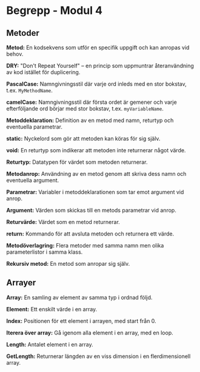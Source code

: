 # Begrepp - Modul 4

## Metoder
**Metod:** En kodsekvens som utför en specifik uppgift och kan anropas vid behov.

**DRY:** "Don't Repeat Yourself" – en princip som uppmuntrar återanvändning av kod istället för duplicering.

**PascalCase:** Namngivningsstil där varje ord inleds med en stor bokstav, t.ex. `MyMethodName`.

**camelCase:** Namngivningsstil där första ordet är gemener och varje efterföljande ord börjar med stor bokstav, t.ex. `myVariableName`.

**Metoddeklaration:** Definition av en metod med namn, returtyp och eventuella parametrar.

**static:** Nyckelord som gör att metoden kan köras för sig själv.

**void:** En returtyp som indikerar att metoden inte returnerar något värde.

**Returtyp:** Datatypen för värdet som metoden returnerar.

**Metodanrop:** Användning av en metod genom att skriva dess namn och eventuella argument.

**Parametrar:** Variabler i metoddeklarationen som tar emot argument vid anrop.

**Argument:** Värden som skickas till en metods parametrar vid anrop.

**Returvärde:** Värdet som en metod returnerar.

**return:** Kommando för att avsluta metoden och returnera ett värde.

**Metodöverlagring:** Flera metoder med samma namn men olika parameterlistor i samma klass.

**Rekursiv metod:** En metod som anropar sig själv.

## Arrayer
**Array:** En samling av element av samma typ i ordnad följd.

**Element:** Ett enskilt värde i en array.

**Index:** Positionen för ett element i arrayen, med start från 0.

**Iterera över array:** Gå igenom alla element i en array, med en loop.

**Length:** Antalet element i en array.

**GetLength:** Returnerar längden av en viss dimension i en flerdimensionell array.
